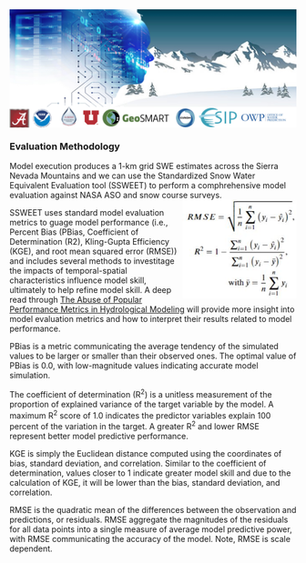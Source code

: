 
<img align = 'center' src="./Images/ML_SWE.jpg" alt = 'image' width = '1000'/>

### Evaluation Methodology
Model execution produces a 1-km grid SWE estimates across the Sierra Nevada Mountains and we can use the Standardized Snow Water Equivalent Evaluation tool (SSWEET) to perform a comphrehensive model evaluation against NASA ASO and snow course surveys.
<img align = 'right' src="./Images/RMSE_R2.JPG" alt = 'image' width = '200'/>

SSWEET uses standard model evaluation metrics to guage model performance (i.e., Percent Bias (PBias, Coefficient of Determination (R2), Kling-Gupta Efficiency (KGE), and root mean squared error (RMSE)) and includes several methods to investitage the impacts of temporal-spatial characteristics influence model skill, ultimately to help refine model skill.
A deep read through [The Abuse of Popular Performance Metrics in Hydrological Modeling](https://agupubs.onlinelibrary.wiley.com/doi/pdf/10.1029/2020WR029001) will provide more insight into model evaluation metrics and how to interpret their results related to model performance.

PBias is a metric communicating the average tendency of the simulated values to be larger or smaller than their observed ones. 
The optimal value of PBias is 0.0, with low-magnitude values indicating accurate model simulation.

The coefficient of determination (R<sup>2</sup>) is a unitless measurement of the proportion of explained variance of the target variable by the model.
A maximum R<sup>2</sup> score of 1.0 indicates the predictor variables explain 100 percent of the variation in the target. 
A greater R<sup>2</sup> and lower RMSE represent better model predictive performance. 

KGE is simply the Euclidean distance computed using the coordinates of bias, standard deviation, and correlation. 
Similar to the coefficient of determination, values closer to 1 indicate greater model skill and due to the calculation of KGE, it will be lower than the bias, standard deviation, and correlation.

RMSE is the quadratic mean of the differences between the observation and predictions, or residuals. 
RMSE aggregate the magnitudes of the residuals for all data points into a single measure of average model predictive power, with RMSE communicating the accuracy of the model.
Note, RMSE is scale dependent.
